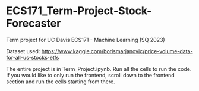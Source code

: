 # ECS171_Term-Project-Stock-Forecaster
Term project for UC Davis ECS171 - Machine Learning (SQ 2023)

Dataset used: https://www.kaggle.com/borismarjanovic/price-volume-data-for-all-us-stocks-etfs

The entire project is in Term_Project.ipynb. Run all the cells to run the code. If you would like to only run the frontend, scroll down to the frontend section and run the cells starting from there. 
